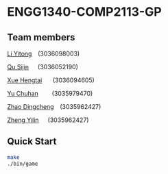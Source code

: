 # ENGG1340-COMP2113-GP

## Team members 
[Li Yitong](https://github.com/Lyt060814)&ensp;&ensp;(3036098003)

[Qu Sijin](https://github.com/Rosette2048)&ensp;&ensp;&ensp;(3036052190)

[Xue Hengtai](https://github.com/R1card0xht)&ensp;&ensp;&ensp; (3036094605)

[Yu Chuhan](https://github.com/Yu-Chuhan)&ensp;&ensp;&ensp;&ensp; (3035979470)

[Zhao Dingcheng](https://github.com/sh0redry)&ensp;&ensp;(3035962427)

[Zheng Yilin](https://github.com/Yilinss27)&ensp;&ensp;&ensp;(3035962427)
## Quick Start

```bash
make
./bin/game
```
